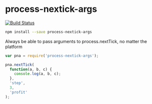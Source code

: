 # process-nextick-args

[![Build Status](https://travis-ci.org/calvinmetcalf/process-nextick-args.svg?branch=master)](https://travis-ci.org/calvinmetcalf/process-nextick-args)

```bash
npm install --save process-nextick-args
```

Always be able to pass arguments to process.nextTick, no matter the platform

```js
var pna = require('process-nextick-args');

pna.nextTick(
  function(a, b, c) {
    console.log(a, b, c);
  },
  'step',
  3,
  'profit'
);
```
